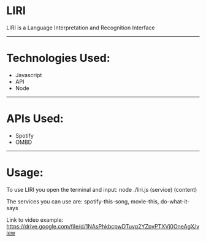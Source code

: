 # LIRI

LIRI is a Language Interpretation and Recognition Interface

____________________________________________________________

# Technologies Used:

 * Javascript
 * API
 * Node
____________________________________________________________

# APIs Used: 
 * Spotify
 * OMBD

 ____________________________________________________________

 # Usage: 

 To use LIRI you open the terminal and input: node ./liri.js (service) (content)

The services you can use are: spotify-this-song, movie-this, do-what-it-says 

Link to video example: https://drive.google.com/file/d/1NAsPhkbcpwDTuvq2YZpvPTXVj0OneAgX/view
